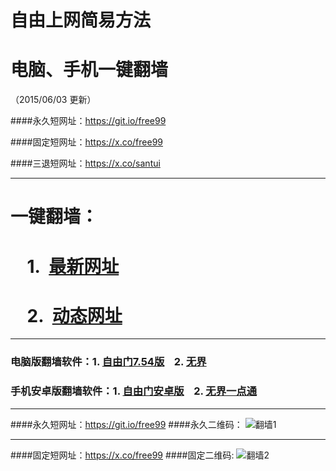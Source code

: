 # 自由上网简易方法
# 电脑、手机一键翻墙
（2015/06/03 更新）

####永久短网址：https://git.io/free99

####固定短网址：https://x.co/free99

####三退短网址：https://x.co/santui

***

#  一键翻墙：

#  &nbsp;&nbsp;&nbsp;&nbsp;1.&nbsp;&nbsp;<a href="https://d1990rmk2ck7n4.cloudfront.net" target="_blank">最新网址</a>

#  &nbsp;&nbsp;&nbsp;&nbsp;2.&nbsp;&nbsp;<a href="https://x.co/free99" target="_blank">动态网址</a>


***

### 电脑版翻墙软件：1. <a href="https://d1990rmk2ck7n4.cloudfront.net/fga01.php?fid=fg754p.zip" target="_blank">自由门7.54版</a>&nbsp;&nbsp;&nbsp;&nbsp;2. <a href="https://d1990rmk2ck7n4.cloudfront.net/fga01.php?fid=u1405.zip" target="_blank">无界</a>

### 手机安卓版翻墙软件：1. <a href="https://d1990rmk2ck7n4.cloudfront.net/fga01.php?fid=fgma32.apk" target="_blank">自由门安卓版</a>&nbsp;&nbsp;&nbsp;&nbsp;2. <a href="https://d1990rmk2ck7n4.cloudfront.net/fga01.php?fid=um3.1.apk" target="_blank">无界一点通</a>

***

####永久短网址：https://git.io/free99
####永久二维码：
![翻墙1](https://d1990rmk2ck7n4.cloudfront.net/pic/yjfq0.png)

***

####固定短网址：https://x.co/free99
####固定二维码:
![翻墙2](https://d1990rmk2ck7n4.cloudfront.net/pic/yjfq1.png)
